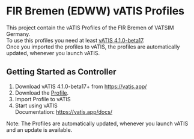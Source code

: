 # FIR Bremen (EDWW) vATIS Profiles

This project contain the vATIS Profiles of the FIR Bremen of VATSIM Germany.  
To use this profiles you need at least [vATIS 4.1.0-beta17](https://vatis.app/).  
Once you imported the profiles to vATIS, the profiles are automatically updated, whenever you launch vATIS.  

## Getting Started as Controller
1. Download vATIS 4.1.0-beta17+ from https://vatis.app/  
2. Download the [Profile](https://github.com/VATGER-Nav/edww-vatis/releases). 
3. Import Profile to vATIS  
4. Start using vATIS  
Documentation: https://vatis.app/docs/  

Note: The Profiles are automatically updated, whenever you launch vATIS and an update is available.